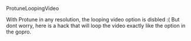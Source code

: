 ProtuneLoopingVideo


With Protune in any resolution, the looping video option is disbled :(
But dont worry, here is a hack that will loop the video exactly like the option in the gopro.

